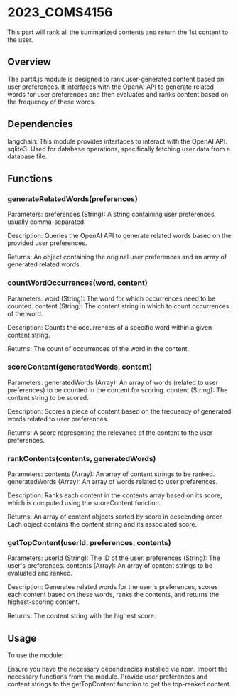 # 2023_COMS4156
This part will rank all the summarized contents and return the 1st content to the user.

## Overview
The part4.js module is designed to rank user-generated content based on user preferences. It interfaces with the OpenAI API to generate related words for user preferences and then evaluates and ranks content based on the frequency of these words.

## Dependencies
langchain: This module provides interfaces to interact with the OpenAI API.
sqlite3: Used for database operations, specifically fetching user data from a database file.

## Functions
### generateRelatedWords(preferences)

Parameters:
preferences (String): A string containing user preferences, usually comma-separated.

Description:
Queries the OpenAI API to generate related words based on the provided user preferences.

Returns:
An object containing the original user preferences and an array of generated related words.

### countWordOccurrences(word, content)

Parameters:
word (String): The word for which occurrences need to be counted.
content (String): The content string in which to count occurrences of the word.

Description:
Counts the occurrences of a specific word within a given content string.

Returns:
The count of occurrences of the word in the content.

### scoreContent(generatedWords, content)

Parameters:
generatedWords (Array): An array of words (related to user preferences) to be counted in the content for scoring.
content (String): The content string to be scored.

Description:
Scores a piece of content based on the frequency of generated words related to user preferences.

Returns:
A score representing the relevance of the content to the user preferences.

### rankContents(contents, generatedWords)

Parameters:
contents (Array): An array of content strings to be ranked.
generatedWords (Array): An array of words related to user preferences.

Description:
Ranks each content in the contents array based on its score, which is computed using the scoreContent function.

Returns:
An array of content objects sorted by score in descending order. Each object contains the content string and its associated score.

### getTopContent(userId, preferences, contents)

Parameters:
userId (String): The ID of the user.
preferences (String): The user's preferences.
contents (Array): An array of content strings to be evaluated and ranked.

Description:
Generates related words for the user's preferences, scores each content based on these words, ranks the contents, and returns the highest-scoring content.

Returns:
The content string with the highest score.

## Usage
To use the module:

Ensure you have the necessary dependencies installed via npm.
Import the necessary functions from the module.
Provide user preferences and content strings to the getTopContent function to get the top-ranked content.
